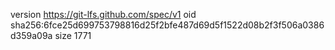 version https://git-lfs.github.com/spec/v1
oid sha256:6fce25d699753798816d25f2bfe487d69d5f1522d08b2f3f506a0386d359a09a
size 1771
